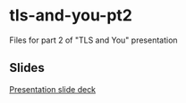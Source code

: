 # tls-and-you-pt2
Files for part 2 of "TLS and You" presentation

## Slides
[Presentation slide deck](https://docs.google.com/presentation/d/15i1Uu_Gmz4RL-i5QnVb3WCOiMu31bl5isFTMk625KxM/edit#slide=id.g8745dce1fb_0_11)
